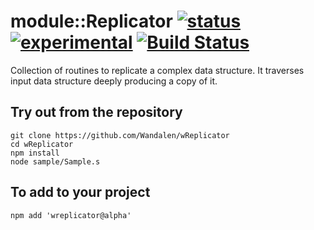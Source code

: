
# module::Replicator [![status](https://github.com/Wandalen/wReplicator/workflows/publish/badge.svg)](https://github.com/Wandalen/wReplicator/actions?query=workflow%3Apublish) [![experimental](https://img.shields.io/badge/stability-experimental-orange.svg)](https://github.com/emersion/stability-badges#experimental) [![Build Status](https://ci.appveyor.com/api/projects/status/github/Wandalen/wreplicator)](https://ci.appveyor.com/project/Wandalen/wreplicator)

Collection of routines to replicate a complex data structure. It traverses input data structure deeply producing a copy of it.

## Try out from the repository
```
git clone https://github.com/Wandalen/wReplicator
cd wReplicator
npm install
node sample/Sample.s
```

## To add to your project
```
npm add 'wreplicator@alpha'
```



























